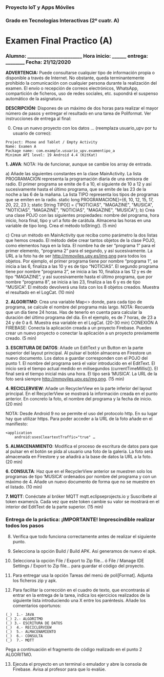 
### Proyecto IoT y Apps Móviles

### Grado en Tecnologías Interactivas (2º cuatr. A)

# Examen Final Practico (A)

### Alumno: _______________________ Hora inicio: ______ entrega: ________   Fecha: 21/12/2020

**ADVERTENCIA:** Puede consultarse cualquier tipo de información propia o disponible a través de Internet. No obstante, queda terminantemente prohibido la comunicación con cualquier persona durante la realización del examen. El envío o recepción de correos electrónicos, WhatsApp, compartición de ficheros, uso de redes sociales, etc. supondrá el suspenso automático de la asignatura.

**DESCRIPCIÓN:** Dispones de un máximo de dos horas para realizar el mayor número de pasos y entregar el resultado en una tarea de Poliformat. Ver instrucciones de entrega al final: 

0.	Crea un nuevo proyecto con los datos … (reemplaza usuario_upv por tu usuario de correo): 

```
Project: Phone and Tablet / Empty Activity
Name: Examen A
Package name: com.example.usuario_upv.examentipo_a
Minimum API level: 19 Android 4.4 (KitKat)
```

**1. JAVA**: NOTA: Ha de funcionar, aunque se cambie los array de entrada. 

  a) Añade las siguientes constantes en la clase MainActivity. La lista PROGRAMACION representa la programación diaria de una emisora de radio. El primer programa se emite de 6 a 10, el siguiente de 10 a 12 y así sucesivamente hasta el último programa, que se emite de las 23 de la noche a las 6 de la mañana. La lista TIPO representa los tipos de programas que se emiten en la radio.
static long PROGRAMACION[]={6, 10, 12, 15, 17, 20, 22, 23 };
static String TIPO[] = {"NOTICIAS", "MAGAZINE", "MUSICA", "NOTICIAS",
        "MAGAZINE", "NOTICIAS", "MAGAZINE", "MUSICA"};
  b) Crea una clase POJO con las siguientes propiedades: nombre del programa, hora inicio, hora final, tipo y url a foto de carátula. Almacena las horas en una variable de tipo long. Crea el método toString(). (5 min)

  c) Crea un método en MainActivity que reciba como parámetro la dos listas que hemos creado. El método debe crear tantos objetos de la clase POJO, como elementos haya en la lista. El nombre ha de ser “programa 1” para el primer elemento, “programa 2“ para el segundo, y así sucesivamente. La URL a la foto ha de ser http://mmoviles.upv.es/img.png  para todos los objetos. Por ejemplo, el primer programa tiene por nombre “programa 1”, se inicia a las 6, finaliza a las 10 y es de tipo “NOTICIAS”. El segundo programa tiene por nombre “programa 2”, se inicia a las 10, finaliza a las 12 y es de tipo “MAGAZINE”, y así sucesivamente hasta el último programa, que por nombre “programa 8”, se inicia a las 23, finaliza a las 6 y es de tipo “MUSICA”. El método devolverá una lista con los 8 objetos creados. Muestra el resultado en el LogCat. (10 min)

**2. ALGORITMO**: Crea una variable Map<> donde, para cada tipo de programa, se calcule el nombre del programa más largo. NOTA: Recuerda que un día tiene 24 horas. Has de tenerlo en cuenta para calcular la duración del último programa del día. En el ejemplo, es de 7 horas, de 23 a 24 y de 0 a 6. Muestra esa variable en el LogCat. (20-30 min)
CONEXIÓN A FIREBASE: Conecta la aplicación creada a un proyecto Firebase. Puedes crear un nuevo proyecto o conectar la aplicación a un proyecto previamente creado. (5 min)

**3. ESCRITURA DE DATOS**: Añade un EditText y un Button en la parte superior del layout principal. Al pulsar el botón almacena en Firestore un nuevo documento. Los datos a guardar corresponden con el POJO del punto 1. El nombre del programa será el valor introducido en el EditText. El inicio será el tiempo actual medido en milisegundos (currentTimeMillis()).  El final será el tiempo inicial más una hora. El tipo será ‘MUSICA’. La URL de la foto será siempre http://mmoviles.upv.es/img.png.   (15 min)

**4. RECICLERVIEW**: Añade un RecyclerView en la parte inferior del layout principal. En el RecyclerView se mostrará la información creada en el punto anterior. En concreto la foto, el nombre del programa y la fecha de inicio. (20 min)

NOTA: Desde Android 9 no se permite el uso del protocolo http. En su lugar hay que utilizar https. Para poder acceder a la URL de la foto añade en el manifiesto:

```
<application
    android:usesCleartextTraffic="true" …
```

**5. ALMACENAMIENTO**: Modifica el proceso de escritura de datos para que al pulsar en el botón se pida al usuario una foto de la galería. La foto será almacenada en Firestore y se añadirá a la base de datos la URL a la foto.  (20 min)

**6. CONSULTA**: Haz que en el RecyclerView anterior se muestren solo los programas de tipo ‘MUSICA’ ordenados por nombre del programa y con un máximo de 4. Añade un nuevo documento de forma que no se muestre en el listado.  (10 min)

**7. MQTT**: Conéctate al bróker MQTT mqtt.eclipseprojects.io y Suscríbete al token examen/a. Cada vez que este token cambie su valor se mostrará en el interior del EditText de la parte superior.  (15 min)

### Entrega de la práctica: ¡IMPORTANTE! Imprescindible realizar todos los pasos

8. Verifica que todo funciona correctamente antes de realizar el siguiente punto.

9. Selecciona la opción Build / Build APK. Así generamos de nuevo el apk. 

10. Selecciona la opción File / Export to Zip file...  ó File / Manage IDE Settings / Export to Zip file… para guardar el código del proyecto. 

11. Para entregar usa la opción Tareas del menú de poli[Format]. Adjunta los ficheros zip y apk.

12. Para facilitar la corrección en el cuadro de texto, que encontrarás al entrar en la entrega de la tarea, indica los ejercicios realizados de la siguiente lista introduciendo una X entre los paréntesis. Añade los comentarios oportunos:

```
(_)  1.- JAVA 
(_)	2.- ALGORITMO
(_)	3.- ESCRITURA DE DATOS
(_)  4.- RECICLERVIEW
(_)  5.- ALMACENAMIENTO
(_)  6.- CONSULTA
(_)  7.- MQTT
```
Pega a continuación el fragmento de código realizado en el punto 2 ALGORITMO.

13. Ejecuta el proyecto en un terminal o emulador y abre la consola de Firebase. Avisa al profesor para que lo evalúe.
